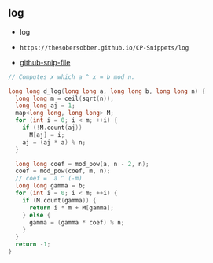 
## log

- log
- ```
  https://thesobersobber.github.io/CP-Snippets/log
  ```
- [github-snip-file](https://github.com/theSoberSobber/CP-Snippets/blob/main/snippets.json#L1155)

```cpp
// Computes x which a ^ x = b mod n.

long long d_log(long long a, long long b, long long n) {
  long long m = ceil(sqrt(n));
  long long aj = 1;
  map<long long, long long> M;
  for (int i = 0; i < m; ++i) {
    if (!M.count(aj))
      M[aj] = i;
    aj = (aj * a) % n;
  }

  long long coef = mod_pow(a, n - 2, n);
  coef = mod_pow(coef, m, n);
  // coef =  a ^ (-m)
  long long gamma = b;
  for (int i = 0; i < m; ++i) {
    if (M.count(gamma)) {
      return i * m + M[gamma];
    } else {
      gamma = (gamma * coef) % n;
    }
  }
  return -1;
}
```
